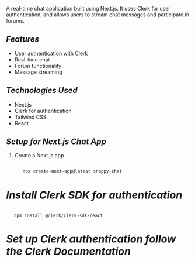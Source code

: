 A real-time chat application built using Next.js. It uses Clerk for user authentication, and allows users to stream chat messages and participate in forums.

## ***Features***
- User authentication with Clerk
- Real-time chat
- Forum functionality
- Message streaming

## ***Technologies Used***
- Next.js
- Clerk for authentication
- Tailwind CSS
- React

## ***Setup for Next.js Chat App***
1. Create a Next.js app
   ```bash

      npx create-next-app@latest snappy-chat
   
   ```

# ***Install Clerk SDK for authentication***
```bash

   npm install @clerk/clerk-sdk-react

```
# ***Set up Clerk authentication follow the Clerk Documentation***
